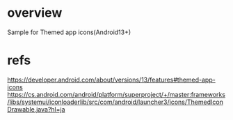 # overview
Sample for Themed app icons(Android13+)

# refs

https://developer.android.com/about/versions/13/features#themed-app-icons<br>
https://cs.android.com/android/platform/superproject/+/master:frameworks/libs/systemui/iconloaderlib/src/com/android/launcher3/icons/ThemedIconDrawable.java?hl=ja<br>
